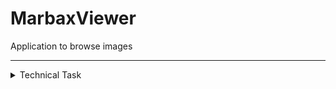 # MarbaxViewer
Application to browse images  

---

<details><summary> Technical Task  </summary><p>

### Создать приложение «Галерея изображений».
  **Основная задача приложения:**
  - [x] предоставить пользователю функциональность для отображения графических файлов различных форматов.  
 
  **Интерфейс приложения должен предоставлять такие возможности:**
  - [x] отображение файловой структуры;
    - [x] общая структура доступных файлов
    - [ ] отображение в дереве только директорий содержащих графические файлы
  - [x] если пользователь заходит в каталог с графическими изображениями, они должны отображаться в виде превью (в качестве примера можно взять механизм работы проводника); 
  - [x] если пользователь кликает по файлу, он отображается на весь экран. При этом необходимо предусмотреть навигацию вперед-назад по текущей папке с изображениями; 
  - [x] копирование, удаление, вставка, перенос графических файлов; 
    - [x] копирование
    - [x] вставка
    - [x] удаление (множество файлов заняты неким процессом и не могут быть удалены)
    - [x] перенос (множество файлов заняты неким процессом и не могут быть удалены)
  - [x] поиск графических файлов (имя файла, расширение, размер, дата создания, теги и т. д.); 
    - [x] имя файла (ищет вглубь начиная с заданой директории,выгружает по 2 файла в секунду в лист, тест проводился 23 минуты,более 2500 файлов)
    - [x] расширение
    - [x] размер
    - [x] дата создания
    - [x] теги
  - [x] история поиска сохраняется, и у пользователя есть возможность ее просмотреть; 
    - [x] сохранение
    - [x] просмотр
  - [x] присвоение тегов папке с графическими файлами, конкретному файлу; 
    - [x] конкретному файлу
    - [x] папке
    - [x] редактирование
  - [x] сохранение настроек приложения. Выбор настроек остается за вами.
    - [x] визуальная тема
      - [x] черная
      - [x] белая
    - [x] цветовая схема для Controls
      - [x] BlueGray
      - [x] Purple
    - [x] вид стрелок на слайдерах
     - [x] Dart Arrow
     - [x] Quadruple Arrow
  - [ ] конвертация файла в другой графический формат; 
  - [ ] приложение должно поддерживать механизм Drag-and-Drop; 

</p></details>

